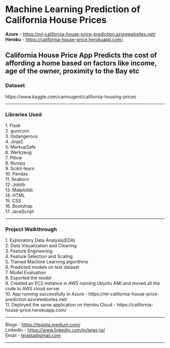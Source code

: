 # Machine Learning Prediction of California House Prices

<b>Azure</b> - https://ml-california-house-price-prediction.azurewebsites.net/ <br>
<b>Heroku</b> - https://california-house-price.herokuapp.com/

<h2>California House Price App Predicts the cost of affording a home based on factors like income, age of the owner, proximity to the Bay etc</h2>

<h3>Dataset</h3> https://www.kaggle.com/camnugent/california-housing-prices <br><hr>

<h3>Libraries Used</h3>
1. Flask<br>
2. gunicorn<br>
3. itsdangerous<br>
4. Jinja2<br>
5. MarkupSafe<br>
6. Werkzeug<br>
7. Pillow<br>
8. Numpy<br>
9. Scikit-learn<br>
10. Pandas<br>
11. Seaborn<br>
12. Joblib<br>
13. Matplotlib<br>
14. HTML<br>
15. CSS<br>
16. Bootstrap<br>
17. JavaScript<br><hr>

<h3>Project Walkthrough</h3>
1. Exploratory Data Analysis(EDA)<br>
2. Data Visualization and Cleaning<br>
3. Feature Engineering<br>
4. Feature Selection and Scaling<br>
5. Trained Machine Learning algorithms<br>
6. Predicted models on test dataset<br>
7. Model Evaluation<br>
8. Exported the model<br>
9. Created an EC2 instance in AWS running Ubuntu AMI and moved all the code to AWS cloud server<br>
10. App running successfully in Azure - https://ml-california-house-price-prediction.azurewebsites.net/  <br>
11. Deployed the same application on Heroku Cloud - https://california-house-price.herokuapp.com/ <hr>

Blogs - https://tejasta.medium.com/ <br>
LinkedIn - https://www.linkedin.com/in/tejas-ta/ <br>
Email - tejasta@gmail.com <hr>
